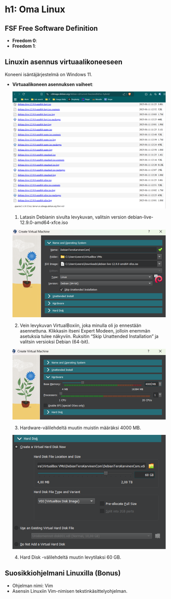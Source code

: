 # h1: Oma Linux

## FSF Free Software Definition
- **Freedom 0**: 
- **Freedom 1**: 

## Linuxin asennus virtuaalikoneeseen

Koneeni isäntäjärjestelmä on Windows 11.

- **Virtuaalikoneen asennuksen vaiheet**:
  
  ![Add file: Upload](Picture1.png)
  
  1. Latasin Debianin sivulta levykuvan, valitsin version debian-live-12.9.0-amd64-xfce.iso
     
  ![Add file: Upload](Picture2.png)

  2. Vein levykuvan VirtualBoxiin, joka minulla oli jo ennestään asennettuna. Klikkasin itseni Expert Modeen, jolloin enemmän asetuksia tulee näkyviin. Ruksitin “Skip Unattended Installation” ja valitsin versioksi Debian (64-bit).
     
  ![Add file: Upload](Picture3.png)
  
  3. Hardware-välilehdeltä muutin muistin määräksi 4000 MB.
  
  ![Add file: Upload](Picture4.png)

  4. Hard Disk -välilehdeltä muutin levytilaksi 60 GB.

## Suosikkiohjelmani Linuxilla (Bonus)
- Ohjelman nimi: Vim
- Asensin Linuxiin Vim-nimisen tekstinkäsittelyohjelman. 
